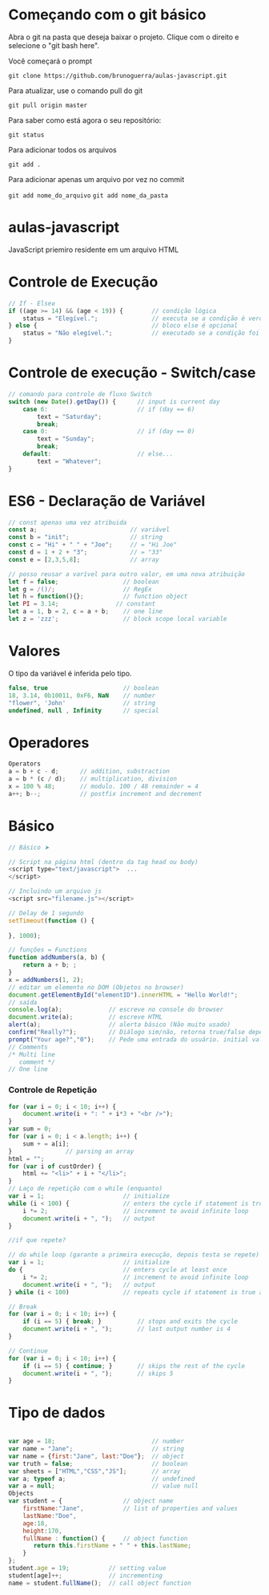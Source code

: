 # Começando com o git básico

Abra o git na pasta que deseja baixar o projeto. Clique com o direito e selecione o "git bash here".

Você começará o prompt

```git clone https://github.com/brunoguerra/aulas-javascript.git```

Para atualizar, use o comando pull do git
```
git pull origin master
```

Para saber como está agora o seu repositório:

```git status```

Para adicionar todos os arquivos

```git add .```

Para adicionar apenas um arquivo por vez no commit

```git add nome_do_arquivo```
```git add nome_da_pasta```

# aulas-javascript

JavaScript priemiro residente em um arquivo HTML

# Controle de Execução

```javascript
// If - Else⇵
if ((age >= 14) && (age < 19)) {        // condição lógica
    status = "Elegível.";               // executa se a condição é verdadeira (true)
} else {                                // bloco else é opcional
    status = "Não elegível.";           // executado se a condição foi falso (false)
}
```

# Controle de execução - Switch/case

```javascript
// comando para controle de fluxo Switch
switch (new Date().getDay()) {      // input is current day
    case 6:                         // if (day == 6)
        text = "Saturday";
        break;
    case 0:                         // if (day == 0)
        text = "Sunday";
        break;
    default:                        // else...
        text = "Whatever";
}
```


# ES6 - Declaração de Variável
```javascript
// const apenas uma vez atribuida
const a;                          // variável
const b = "init";                 // string
const c = "Hi" + " " + "Joe";     // = "Hi Joe"
const d = 1 + 2 + "3";            // = "33"
const e = [2,3,5,8];              // array

// posso reusar a varível para outro valor, em uma nova atribuição
let f = false;                  // boolean
let g = /()/;                   // RegEx
let h = function(){};           // function object
let PI = 3.14;                // constant
let a = 1, b = 2, c = a + b;    // one line
let z = 'zzz';                  // block scope local variable
```

# Valores

O tipo da variável é inferida pelo tipo.

```javascript
false, true                     // boolean
18, 3.14, 0b10011, 0xF6, NaN    // number
"flower", 'John'                // string
undefined, null , Infinity      // special
```

# Operadores

```javascript
Operators
a = b + c - d;      // addition, substraction
a = b * (c / d);    // multiplication, division
x = 100 % 48;       // modulo. 100 / 48 remainder = 4
a++; b--;           // postfix increment and decrement
```

# Básico

```javascript
// Básico ➤

// Script na página html (dentro da tag head ou body)
<script type="text/javascript">  ...
</script>

// Incluindo um arquivo js
<script src="filename.js"></script>

// Delay de 1 segundo
setTimeout(function () {
	
}, 1000);

// funções = Functions
function addNumbers(a, b) {
    return a + b; ;
}
x = addNumbers(1, 2);
// editar um elemento no DOM (Objetos no browser)
document.getElementById("elementID").innerHTML = "Hello World!";
// saída
console.log(a);             // escreve no console do browser
document.write(a);          // escreve HTML
alert(a);                   // alerta básico (Não muito usado)
confirm("Really?");         // Diálogo sim/não, retorna true/false depende do usuário
prompt("Your age?","0");    // Pede uma entrada do usuário. initial value
// Comments
/* Multi line
   comment */
// One line
```

### Controle de Repetição
```javascript
for (var i = 0; i < 10; i++) {
    document.write(i + ": " + i*3 + "<br />");
}
var sum = 0;
for (var i = 0; i < a.length; i++) {
    sum + = a[i];
}               // parsing an array
html = "";
for (var i of custOrder) {
    html += "<li>" + i + "</li>";
}
// Laço de repetição com o while (enquanto)
var i = 1;                      // initialize
while (i < 100) {               // enters the cycle if statement is true
    i *= 2;                     // increment to avoid infinite loop
    document.write(i + ", ");   // output
}

//if que repete?

// do while loop (garante a primeira execução, depois testa se repete)
var i = 1;                      // initialize
do {                            // enters cycle at least once
    i *= 2;                     // increment to avoid infinite loop
    document.write(i + ", ");   // output
} while (i < 100)               // repeats cycle if statement is true at the end

// Break
for (var i = 0; i < 10; i++) {
    if (i == 5) { break; }          // stops and exits the cycle
    document.write(i + ", ");       // last output number is 4
}

// Continue
for (var i = 0; i < 10; i++) {
    if (i == 5) { continue; }       // skips the rest of the cycle
    document.write(i + ", ");       // skips 5
}
```

# Tipo de dados

```javascript

var age = 18;                           // number 
var name = "Jane";                      // string
var name = {first:"Jane", last:"Doe"};  // object
var truth = false;                      // boolean
var sheets = ["HTML","CSS","JS"];       // array
var a; typeof a;                        // undefined
var a = null;                           // value null
Objects
var student = {                 // object name
    firstName:"Jane",           // list of properties and values
    lastName:"Doe",
    age:18,
    height:170,
    fullName : function() {     // object function
       return this.firstName + " " + this.lastName;
    }
}; 
student.age = 19;           // setting value
student[age]++;             // incrementing
name = student.fullName();  // call object function

```
